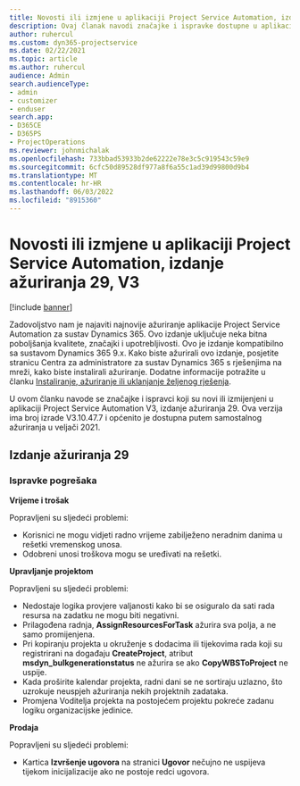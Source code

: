 ```yaml
---
title: Novosti ili izmjene u aplikaciji Project Service Automation, izdanje ažuriranja 29, V3
description: Ovaj članak navodi značajke i ispravke dostupne u aplikaciji Project Service Automation, izdanje ažuriranja 29, V3.
author: ruhercul
ms.custom: dyn365-projectservice
ms.date: 02/22/2021
ms.topic: article
ms.author: ruhercul
audience: Admin
search.audienceType:
- admin
- customizer
- enduser
search.app:
- D365CE
- D365PS
- ProjectOperations
ms.reviewer: johnmichalak
ms.openlocfilehash: 733bbad53933b2de62222e78e3c5c919543c59e9
ms.sourcegitcommit: 6cfc50d89528df977a8f6a55c1ad39d99800d9b4
ms.translationtype: MT
ms.contentlocale: hr-HR
ms.lasthandoff: 06/03/2022
ms.locfileid: "8915360"
---
```

# <a name="whats-new-or-changed-in-project-service-automation-update-release-29-v3"></a>Novosti ili izmjene u aplikaciji Project Service Automation, izdanje ažuriranja 29, V3

[!include [banner](../includes/psa-now-project-operations.md)]

Zadovoljstvo nam je najaviti najnovije ažuriranje aplikacije Project Service Automation za sustav Dynamics 365. Ovo izdanje uključuje neka bitna poboljšanja kvalitete, značajki i upotrebljivosti. Ovo je izdanje kompatibilno sa sustavom Dynamics 365 9.x. Kako biste ažurirali ovo izdanje, posjetite stranicu Centra za administratore za sustav Dynamics 365 s rješenjima na mreži, kako biste instalirali ažuriranje. Dodatne informacije potražite u članku [Instaliranje, ažuriranje ili uklanjanje željenog rješenja](/power-platform/admin/install-remove-preferred-solution).

U ovom članku navode se značajke i ispravci koji su novi ili izmijenjeni u aplikaciji Project Service Automation V3, izdanje ažuriranja 29. Ova verzija ima broj izrade V3.10.47.7 i općenito je dostupna putem samostalnog ažuriranja u veljači 2021.

## <a name="update-release-29"></a>Izdanje ažuriranja 29

### <a name="bug-fixes"></a>Ispravke pogrešaka

**Vrijeme i trošak**

Popravljeni su sljedeći problemi:

- Korisnici ne mogu vidjeti radno vrijeme zabilježeno neradnim danima u rešetki vremenskog unosa.
- Odobreni unosi troškova mogu se uređivati na rešetki.

**Upravljanje projektom**

Popravljeni su sljedeći problemi:

- Nedostaje logika provjere valjanosti kako bi se osiguralo da sati rada resursa na zadatku ne mogu biti negativni.
- Prilagođena radnja, **AssignResourcesForTask** ažurira sva polja, a ne samo promijenjena.
- Pri kopiranju projekta u okruženje s dodacima ili tijekovima rada koji su registrirani na događaju **CreateProject**, atribut **msdyn_bulkgenerationstatus** ne ažurira se ako **CopyWBSToProject** ne uspije.
- Kada proširite kalendar projekta, radni dani se ne sortiraju uzlazno, što uzrokuje neuspjeh ažuriranja nekih projektnih zadataka.
- Promjena Voditelja projekta na postojećem projektu pokreće zadanu logiku organizacijske jedinice.

**Prodaja**

Popravljeni su sljedeći problemi:

- Kartica **Izvršenje ugovora** na stranici **Ugovor** nečujno ne uspijeva tijekom inicijalizacije ako ne postoje redci ugovora.
